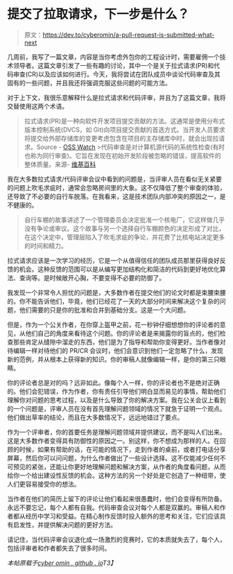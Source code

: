 # 提交了拉取请求，下一步是什么？

> 原文：<https://dev.to/cyberomin/a-pull-request-is-submitted-what-next>

几周前，我写了一篇文章，内容是当你考虑外包你的工程设计时，需要雇佣一个技术领导者。这篇文章引发了一些有趣的讨论，其中一个是关于拉式请求(PR)和代码审查(CR)以及应该如何进行。今天，我将尝试在团队成员中谈论代码审查及其固有的一些问题，并且我还将强调克服这些问题的可能方法。

对于上下文，我很乐意解释什么是拉式请求和代码评审，并且为了这篇文章，我将交替使用这两个术语。

> 拉式请求(PR)是一种向软件开发项目提交贡献的方法。这通常是使用分布式版本控制系统(DVCS，如 Git)向项目提交贡献的首选方式。当开发人员要求将提交给外部存储库的变更考虑包含在项目的主存储库中时，就会出现拉请求。Source - [OSS Watch](http://oss-watch.ac.uk/resources/pullrequest) >代码审查是对计算机源代码的系统性检查(有时也称为同行审查)。它旨在发现在初始开发阶段被忽略的错误，提高软件的整体质量。来源- [维基百科](https://en.wikipedia.org/wiki/Code_review)

我在大多数拉式请求/代码评审会议中看到的问题是，当评审人员在看似无关紧要的问题上吹毛求疵时，通常会忽略房间里的大象。这不仅降低了整个审查的体验，还导致了不必要的自行车脱落。在我看来，这是技术团队内部冲突的原因之一，是不健康的。

> 自行车棚的故事讲述了一个管理委员会决定批准一个核电厂，它这样做几乎没有争论或审议。这个故事与另一个选择自行车棚颜色的决定形成了对比，在这个决定中，管理层陷入了吹毛求疵的争论，并花费了比核电站决定更多的时间和精力。

拉式请求应该是一次学习的经历，它是一个从值得信任的团队成员那里获得良好反馈的机会。这种反馈的范围可以是从编写更加结构化和简洁的代码到更好地优化算法、查询等。是时候敞开心胸，不要变得不必要的防御了。

我发现一个非常令人担忧的问题是，大多数作者在提交他们的论文时都是束腰束腰的。你不能告诉他们，毕竟，他们已经花了一天的大部分时间来解决这个复杂的问题，他们需要的只是你的批准和合并到基础分支。这是一个大问题。

但是，作为一个公关作者，在你穿上盔甲之前，花一秒钟仔细想想你的评论者的意见，从他们自己的角度来看待这个问题。你的评论者是来揭露你的盲点的，他们检查那些肯定从缝隙中溜走的东西，他们是为了指导和帮助你变得更好。当作者像对待编辑一样对待他们的 PR/CR 会议时，他们会意识到他们一定忽略了什么，发现新的范例，并从根本上获得新的知识。你的审稿人就像编辑一样，是你的第三只眼睛。

你的评论者总是对的吗？远非如此。像每个人一样，你的评论者也不是绝对正确的。他们会犯错误，作为作者，你有责任引导他们明白显而易见的事情，帮助他们理解你对问题的思考过程，以及是什么导致了你的解决方案。我在公关会议上看到的一个问题是，评审人员在没有首先理解问题领域的情况下就急于证明一个观点。他们做出草率的结论，而且在大多数情况下，远远地错过了要点。

作为一个评审者，你的首要任务是理解问题领域并提供建议，而不是叫人们出来。这是大多数作者变得具有防御性的原因之一。别这样，你不想成为那样的人。在回顾的时候，如果有帮助的话，在可能的情况下，走到作者的桌前，或者打电话分享屏幕，然后你可以问问题，为什么作者做出了一些设计选择。这不仅能减少任何不可预见的紧张，还能让你更好地理解问题和解决方案，从作者的角度看问题，从而给你一个给出建设性反馈的机会。这种方法的另一个好处是它创造了一种纽带，使人们更容易接受你的想法。

当作者在他们的简历上留下的评论让他们看起来很愚蠢时，他们会变得有所防备。永远不要忘记，每个人都有自我。代码审查会议对每个人都是双赢的。审稿人和作者都从经历中学习和受益。在精心制作反馈时投入额外的思考和关注，它们应该具有启发性，并提供解决问题的更好方法。

请记住，当代码评审会议退化成一场激烈的竞赛时，它的本质就失去了，每个人，包括评审者和作者都失去了很多时间。

*本帖原载于[cyber omin . github . io](http://cyberomin.github.io/engineering/2017/04/27/pull-request.html)T3】*